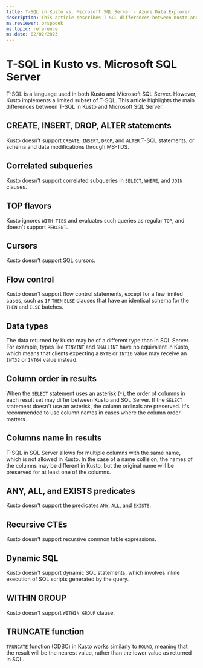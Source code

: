 ```yaml
---
title: T-SQL in Kusto vs. Microsoft SQL Server - Azure Data Explorer
description: This article describes T-SQL differences between Kusto and Microsoft SQL Server in Azure Data Explorer.
ms.reviewer: orspodek
ms.topic: reference
ms.date: 02/02/2023
---
```

# T-SQL in Kusto vs. Microsoft SQL Server

T-SQL is a language used in both Kusto and Microsoft SQL Server. However, Kusto implements a limited subset of T-SQL. This article highlights the main differences between T-SQL in Kusto and Microsoft SQL Server.

## CREATE, INSERT, DROP, ALTER statements

Kusto doesn't support `CREATE`, `INSERT`, `DROP`, and `ALTER` T-SQL statements, or schema and data modifications through MS-TDS.

## Correlated subqueries

Kusto doesn't support correlated subqueries in `SELECT`, `WHERE`, and `JOIN` clauses.

## TOP flavors

Kusto ignores `WITH TIES` and evaluates such queries as regular `TOP`, and doesn't support `PERCENT`.

## Cursors

Kusto doesn't support SQL cursors.

## Flow control

Kusto doesn't support flow control statements, except for a few limited cases,
such as `IF` `THEN` `ELSE` clauses that have an identical schema for the `THEN`
and `ELSE` batches.

## Data types

The data returned by Kusto may be of a different type than in SQL Server. For example, types like `TINYINT` and `SMALLINT` have no equivalent in Kusto, which means that clients expecting a `BYTE` or `INT16` value may receive an `INT32` or `INT64` value instead.

## Column order in results

When the `SELECT` statement uses an asterisk (`*`), the order of columns in each result set may differ between Kusto and SQL Server. If the `SELECT` statement doesn't use an asterisk, the column ordinals are preserved. It's recommended to use column names in cases where the column order matters.

## Columns name in results

T-SQL in SQL Server allows for multiple columns with the same name, which is not allowed in Kusto. In the case of a name collision, the names of the columns may be different in Kusto, but the original name will be preserved for at least one of the columns.

## ANY, ALL, and EXISTS predicates

Kusto doesn't support the predicates `ANY`, `ALL`, and `EXISTS`.

## Recursive CTEs

Kusto doesn't support recursive common table expressions.

## Dynamic SQL

Kusto doesn't support dynamic SQL statements, which involves inline execution of SQL scripts generated by the query.

## WITHIN GROUP

Kusto doesn't support `WITHIN GROUP` clause.

## TRUNCATE function

`TRUNCATE` function (ODBC) in Kusto works similarly to `ROUND`, meaning that the result will be the nearest value, rather than the lower value as returned in SQL.
